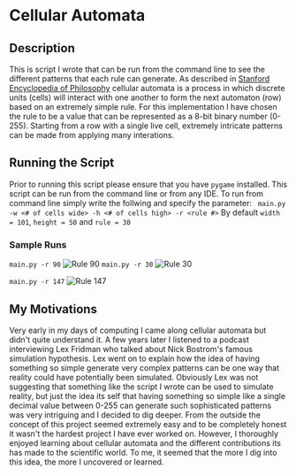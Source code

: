 # Cellular Automata

## Description
This is script I wrote that can be run from the command line to see the different patterns that each rule can generate. As described in [Stanford Encyclopedia of Philosophy](https://plato.stanford.edu/entries/cellular-automata/) cellular automata is a process in which discrete units (cells) will interact with one another to form the next automaton (row) based on an extremely simple rule. For this implementation I have chosen the rule to be a value that can be represented as a 8-bit binary number (0-255). Starting from a row with a single live cell, extremely intricate patterns can be made from applying many interations.

## Running the Script
Prior to running this script please ensure that you have ```pygame``` installed. This script can be run from the command line or from any IDE. To run from command line simply write the follwing and specify the parameter:
``` main.py -w <# of cells wide> -h <# of cells high> -r <rule #>```
By default ```width = 101```, ```height = 50``` and ```rule = 30```

### Sample Runs
```main.py -r 90```
![Rule 90](https://github.com/aivan6842/CellularAutomata/blob/master/Images/Rule90.PNG)
```main.py -r 30```
![Rule 30](https://github.com/aivan6842/CellularAutomata/blob/master/Images/Rule30.PNG)

```main.py -r 147```
![Rule 147](https://github.com/aivan6842/CellularAutomata/blob/master/Images/Rule147.PNG)

## My Motivations
Very early in my days of computing I came along cellular automata but didn't quite understand it. A few years later I listened to a podcast interviewing Lex Fridman who talked about Nick Bostrom's famous simulation hypothesis. Lex went on to explain how the idea of having something so simple generate very complex patterns can be one way that reality could have potentially been simulated. Obviously Lex was not suggesting that something like the script I wrote can be used to simulate reality, but just the idea its self that having something so simple like a single decimal value between 0-255 can generate such sophisticated patterns was very intriguing and I decided to dig deeper. From the outside the concept of this project seemed extremely easy and to be completely honest it wasn't the hardest project I have ever worked on. However, I thoroughly enjoyed learning about cellular automata and the different contributions its has made to the scientific world. To me, it seemed that the more I dig into this idea, the more I uncovered or learned. 
